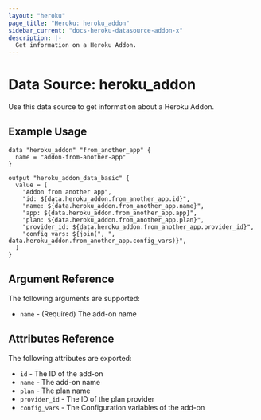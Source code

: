 ```yaml
---
layout: "heroku"
page_title: "Heroku: heroku_addon"
sidebar_current: "docs-heroku-datasource-addon-x"
description: |-
  Get information on a Heroku Addon.
---
```


# Data Source: heroku_addon

Use this data source to get information about a Heroku Addon.

## Example Usage

```hcl-terraform
data "heroku_addon" "from_another_app" {
  name = "addon-from-another-app"
}

output "heroku_addon_data_basic" {
  value = [
    "Addon from another app",
    "id: ${data.heroku_addon.from_another_app.id}",
    "name: ${data.heroku_addon.from_another_app.name}",
    "app: ${data.heroku_addon.from_another_app.app}",
    "plan: ${data.heroku_addon.from_another_app.plan}",
    "provider_id: ${data.heroku_addon.from_another_app.provider_id}",
    "config_vars: ${join(", ", data.heroku_addon.from_another_app.config_vars)}",
  ]
}
```

## Argument Reference

The following arguments are supported:

* `name` - (Required) The add-on name

## Attributes Reference

The following attributes are exported:

* `id` - The ID of the add-on
* `name` - The add-on name
* `plan` - The plan name
* `provider_id` - The ID of the plan provider
* `config_vars` - The Configuration variables of the add-on

